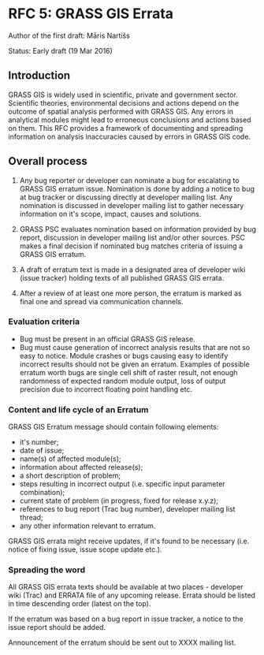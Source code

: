 # RFC 5: GRASS GIS Errata

Author of the first draft: Māris Nartišs

Status: Early draft (19 Mar 2016)

## Introduction

GRASS GIS is widely used in scientific, private and government sector. Scientific theories, environmental decisions and actions depend on the outcome of spatial analysis performed with GRASS GIS. Any errors in analytical modules might lead to erroneous conclusions and actions based on them. 
This RFC provides a framework of documenting and spreading information on analysis inaccuracies caused by errors in GRASS GIS code.

## Overall process

1. Any bug reporter or developer can nominate a bug for escalating to GRASS GIS erratum issue. Nomination is done by adding a notice to bug at bug tracker or discussing directly at  developer mailing list. Any nomination is discussed in developer mailing list to gather necessary information on it's scope, impact, causes and solutions.

2. GRASS PSC evaluates nomination based on information provided by bug report, discussion in developer mailing list and/or other sources. PSC makes a final decision if nominated bug matches criteria of issuing a GRASS GIS erratum.

3. A draft of erratum text is made in a designated area of developer wiki (issue tracker) holding texts of all published GRASS GIS errata.

4. After a review of at least one more person, the erratum is marked as final one and spread via communication channels.

### Evaluation criteria

* Bug must be present in an official GRASS GIS release.
* Bug must cause generation of incorrect analysis results that are not so easy to notice.
Module crashes or bugs causing easy to identify incorrect results should not be given an erratum. Examples of possible erratum worth bugs are single cell shift of raster result, not enough randomness of expected random module output, loss of output precision due to incorrect floating point handling etc.

### Content and life cycle of an Erratum

GRASS GIS Erratum message should contain following elements:

* it's number;
* date of issue;
* name(s) of affected module(s);
* information about affected release(s);
* a short description of problem;
* steps resulting in incorrect output (i.e. specific input parameter combination);
* current state of problem (in progress, fixed for release x.y.z);
* references to bug report (Trac bug number), developer mailing list thread;
* any other information relevant to erratum.

GRASS GIS errata might receive updates, if it's found to be necessary
(i.e. notice of fixing issue, issue scope update etc.).

### Spreading the word

All GRASS GIS errata texts should be available at two places - developer wiki (Trac) and ERRATA file of any upcoming release.
Errata should be listed in time descending order (latest on the top).

If the erratum was based on a bug report in issue tracker, a notice to the issue report should be added.

Announcement of the erratum should be sent out to XXXX mailing list.
